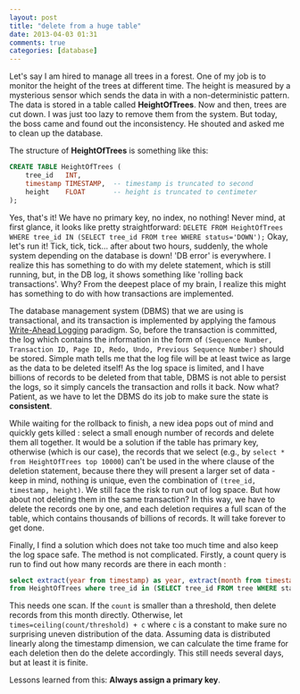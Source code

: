 ```yaml
---
layout: post
title: "delete from a huge table"
date: 2013-04-03 01:31
comments: true
categories: [database]
---
```


Let's say I am hired to manage all trees in a forest. One of my job is to monitor the height of the trees at different time. The height is measured by a mysterious sensor which sends the data in with a non-deterministic pattern. The data is stored in a table called **HeightOfTrees**. Now and then, trees are cut down. I was just too lazy to remove them from the system. But today, the boss came and found out the inconsistency. He shouted and asked me to clean up the database.

The structure of **HeightOfTrees** is something like this:
``` sql
CREATE TABLE HeightOfTrees (
    tree_id   INT,
    timestamp TIMESTAMP,  -- timestamp is truncated to second
    height    FLOAT       -- height is truncated to centimeter
);
```
Yes, that's it! We have no primary key, no index, no nothing!  Never mind, at first glance, it looks like pretty straightforward: `DELETE FROM HeightOfTrees WHERE tree_id IN (SELECT tree_id FROM tree WHERE status='DOWN');` Okay, let's run it! Tick, tick, tick... after about two hours, suddenly, the whole system depending on the database is down! 'DB error' is everywhere. I realize this has something to do with my delete statement, which is still running, but, in the DB log, it shows something like 'rolling back transactions'. Why? From the deepest  place of my brain, I realize this might has something to do with how transactions are implemented.

The database management system (DBMS) that we are using is transactional, and its transaction is implemented by applying the famous [Write-Ahead Logging](http://en.wikipedia.org/wiki/Write_ahead_logging) paradigm. So, before the transaction is committed, the log which contains the information in the form of `(Sequence Number, Transaction ID, Page ID, Redo, Undo, Previous Sequence Number)` should be stored. Simple math tells me that the log file will be at least twice as large as the data to be deleted itself! As the log space is limited, and I have billions of records to be deleted from that table, DBMS is not able to persist the logs, so it simply cancels the transaction and rolls it back. Now what? Patient, as we have to let the DBMS do its job to make sure the state is **consistent**.

While waiting for the rollback to finish, a new idea pops out of mind and quickly gets killed : select a small enough number of records and delete them all together. It would be a solution if the table has primary key, otherwise (which is our case), the records that we select (e.g., by `select * from HeightOfTrees top 10000`) can't be used in the where clause of the deletion statement, because there they will present a larger set of data - keep in mind, nothing is unique, even the combination of `(tree_id, timestamp, height)`. We still face the risk to run out of log space. But how about not deleting them in the same transaction? In this way, we have to delete the records one by one, and each deletion requires a full scan of the table, which contains thousands of billions of records. It will take forever to get done.

Finally, I find a solution which does not take too much time and also keep the log space safe. The method is not complicated. Firstly, a count query is run to find out how many records are there in each month :
``` sql
select extract(year from timestamp) as year, extract(month from timestamp) as month, count(*) as count
from HeightOfTrees where tree_id in (SELECT tree_id FROM tree WHERE status='DOWN');
```

This needs one scan. If the `count` is smaller than a threshold, then delete records from this month directly. Otherwise, let `times=ceiling(count/threshold) + c` where `c` is a constant to make sure no surprising uneven distribution of the data. Assuming data is distributed linearly along the timestamp dimension, we can calculate the time frame for each deletion then do the delete accordingly. This still needs several days, but at least it is finite.

Lessons learned from this: **Always assign a primary key**.



